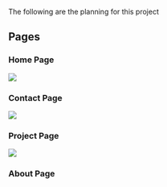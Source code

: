 The following are the planning for this project

## Pages

### Home Page
<img src="https://drive.google.com/file/d/1Uf7R4HBn5oA-q4XQAJcRClxR7hgZmg3g/view?usp=drive_link">

### Contact Page
<img src="https://drive.google.com/file/d/1Bu0MeUulKUx9TqfgXabgKVcnGCJy9PcI/view?usp=drive_link">

### Project Page
<img src="https://drive.google.com/file/d/1vB-k_pN8hHjT6l0oQDi5VsFSIVMYUizZ/view?usp=drive_link">

### About Page
